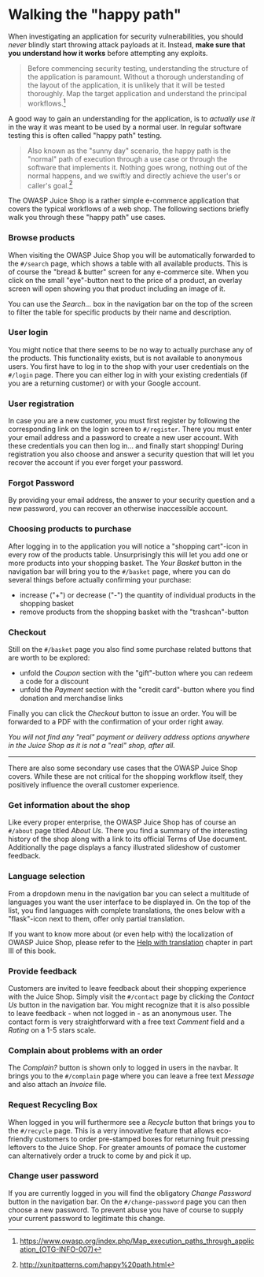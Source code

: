 # Walking the "happy path"

When investigating an application for security vulnerabilities, you
should _never_ blindly start throwing attack payloads at it. Instead,
__make sure that you understand how it works__ before attempting any
exploits.

> Before commencing security testing, understanding the structure of the
> application is paramount. Without a thorough understanding of the
> layout of the application, it is unlikely that it will be tested
> thoroughly. Map the target application and understand the principal
> workflows.[^1]

A good way to gain an understanding for the application, is to _actually
use it_ in the way it was meant to be used by a normal user. In regular
software testing this is often called "happy path" testing.

> Also known as the "sunny day" scenario, the happy path is the "normal"
> path of execution through a use case or through the software that
> implements it. Nothing goes wrong, nothing out of the normal happens,
> and we swiftly and directly achieve the user's or caller's goal.[^2]

The OWASP Juice Shop is a rather simple e-commerce application that
covers the typical workflows of a web shop. The following sections
briefly walk you through these "happy path" use cases.

### Browse products

When visiting the OWASP Juice Shop you will be automatically forwarded
to the `#/search` page, which shows a table with all available products.
This is of course the "bread & butter" screen for any e-commerce site.
When you click on the small "eye"-button next to the price of a product,
an overlay screen will open showing you that product including an image
of it.

You can use the _Search..._ box in the navigation bar on the top of the
screen to filter the table for specific products by their name and
description.

### User login

You might notice that there seems to be no way to actually purchase any
of the products. This functionality exists, but is not available to
anonymous users. You first have to log in to the shop with your user
credentials on the `#/login` page. There you can either log in with your
existing credentials (if you are a returning customer) or with your
Google account.

### User registration

In case you are a new customer, you must first register by following the
corresponding link on the login screen to `#/register`. There you must
enter your email address and a password to create a new user account.
With these credentials you can then log in... and finally start
shopping! During registration you also choose and answer a security
question that will let you recover the account if you ever forget your
password.

### Forgot Password

By providing your email address, the answer to your security question
and a new password, you can recover an otherwise inaccessible account.

### Choosing products to purchase

After logging in to the application you will notice a "shopping
cart"-icon in every row of the products table. Unsurprisingly this will
let you add one or more products into your shopping basket. The _Your
Basket_ button in the navigation bar will bring you to the `#/basket`
page, where you can do several things before actually confirming your
purchase:

* increase ("+") or decrease ("-") the quantity of individual products
  in the shopping basket
* remove products from the shopping basket with the "trashcan"-button

### Checkout

Still on the `#/basket` page you also find some purchase related buttons
that are worth to be explored:

* unfold the _Coupon_ section with the "gift"-button where you can
  redeem a code for a discount
* unfold the _Payment_ section with the "credit card"-button where you
  find donation and merchandise links

Finally you can click the _Checkout_ button to issue an order. You will
be forwarded to a PDF with the confirmation of your order right away.

_You will not find any "real" payment or delivery address options
anywhere in the Juice Shop as it is not a "real" shop, after all._

----

There are also some secondary use cases that the OWASP Juice Shop
covers. While these are not critical for the shopping workflow itself,
they positively influence the overall customer experience.

### Get information about the shop

Like every proper enterprise, the OWASP Juice Shop has of course an
`#/about` page titled _About Us_. There you find a summary of the
interesting history of the shop along with a link to its official Terms
of Use document. Additionally the page displays a fancy illustrated
slideshow of customer feedback.

### Language selection

From a dropdown menu in the navigation bar you can select a multitude of
languages you want the user interface to be displayed in. On the top of
the list, you find languages with complete translations, the ones below
with a "flask"-icon next to them, offer only partial translation.

If you want to know more about (or even help with) the localization of
OWASP Juice Shop, please refer to the
[Help with translation](/part3/translation.md) chapter in part III of
this book.

### Provide feedback

Customers are invited to leave feedback about their shopping experience
with the Juice Shop. Simply visit the `#/contact` page by clicking the
_Contact Us_ button in the navigation bar. You might recognize that it
is also possible to leave feedback - when not logged in - as an
anonymous user. The contact form is very straightforward with a free
text _Comment_ field and a _Rating_ on a 1-5 stars scale.

### Complain about problems with an order

The _Complain?_ button is shown only to logged in users in the navbar.
It brings you to the `#/complain` page where you can leave a free text
_Message_ and also attach an _Invoice_ file.

### Request Recycling Box

When logged in you will furthermore see a _Recycle_ button that brings
you to the `#/recycle` page. This is a very innovative feature that
allows eco-friendly customers to order pre-stamped boxes for returning
fruit pressing leftovers to the Juice Shop. For greater amounts of
pomace the customer can alternatively order a truck to come by and pick
it up.

### Change user password

If you are currently logged in you will find the obligatory _Change
Password_ button in the navigation bar. On the `#/change-password` page
you can then choose a new password. To prevent abuse you have of course
to supply your current password to legitimate this change.

[^1]: https://www.owasp.org/index.php/Map_execution_paths_through_application_(OTG-INFO-007)

[^2]: http://xunitpatterns.com/happy%20path.html
